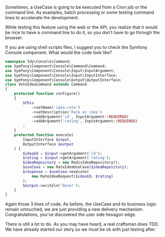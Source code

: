 Sometimes, a UseCase is going to be executed from a Cron job or the command line. As examples, batch processing or some testing command lines to accelerate the development.

While testing this feature using the web or the API, you realize that it would be nice to have a command line to do it, so you don’t have to go through the browser.

If you are using shell scripts files, I suggest you to check the Symfony Console component. What would the code look like?

```php
namespace Idy\Console\Command;
use Symfony\Component\Console\Command\Command;
use Symfony\Component\Console\Input\InputArgument;
use Symfony\Component\Console\Input\InputInterface;
use Symfony\Component\Console\Output\OutputInterface;
class VoteIdeaCommand extends Command
{
    protected function configure()
    {
        $this
            ->setName('idea:rate')
            ->setDescription('Rate an idea')
            ->addArgument('id', InputArgument::REQUIRED)
            ->addArgument('rating', InputArgument::REQUIRED)
        ;
    }
    protected function execute(
        InputInterface $input,
        OutputInterface $output
    ) {
        $ideaId = $input->getArgument('id');
        $rating = $input->getArgument('rating');
        $ideaRepository = new RedisIdeaRepository();
        $useCase = new RateIdeaUseCase($ideaRepository);
        $response = $useCase->execute(
            new RateIdeaRequest($ideaId, $rating)
        );
        $output->writeln('Done!');
    }
}
```

Again those 3 lines of code. As before, the UseCase and its business logic remain untouched, we are just providing a new delivery mechanism. Congratulations, you’ve discovered the user side hexagon edge.

There is still a lot to do. As you may have heard, a real craftsman does TDD. We have already started our story so we must be ok with just testing after.



